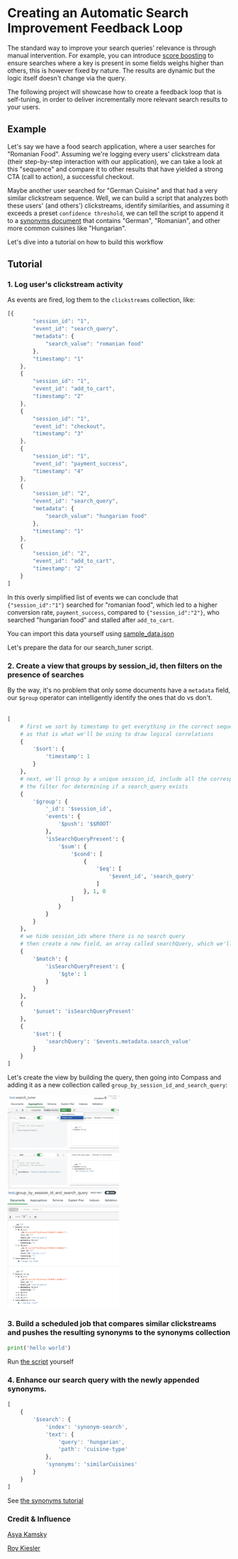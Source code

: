 # Creating an Automatic Search Improvement Feedback Loop

The standard way to improve your search queries' relevance is through manual intervention. For example, you can introduce [score boosting](../3-advanced-scoring) to ensure searches where a key is present in some fields weighs higher than others, this is however fixed by nature. The results are dynamic but the logic itself doesn't change via the query.

The following project will showcase how to create a feedback loop that is self-tuning, in order to deliver incrementally more relevant search results to your users.

## Example

Let's say we have a food search application, where a user searches for "Romanian Food". Assuming we're logging every users' clickstream data (their step-by-step interaction with our application), we can take a look at this "sequence" and compare it to other results that have yielded a strong CTA (call to action), a successful checkout.

Maybe another user searched for "German Cuisine" and that had a very similar clickstream sequence. Well, we can build a script that analyzes both these users' (and others') clickstreams, identify similarities, and assuming it exceeds a preset `confidence threshold`, we can tell the script to append it to a [synonyms document](../5-synonyms) that contains "German", "Romanian", and other more common cuisines like "Hungarian".

Let's dive into a tutorial on how to build this workflow

## Tutorial

### 1. Log user's clickstream activity

As events are fired, log them to the `clickstreams` collection, like:

```javascript
[{
		"session_id": "1",
		"event_id": "search_query",
		"metadata": {
			"search_value": "romanian food"
		},
		"timestamp": "1"
	},
	{
		"session_id": "1",
		"event_id": "add_to_cart",
		"timestamp": "2"
	},
	{
		"session_id": "1",
		"event_id": "checkout",
		"timestamp": "3"
	},
	{
		"session_id": "1",
		"event_id": "payment_success",
		"timestamp": "4"
	},
	{
		"session_id": "2",
		"event_id": "search_query",
		"metadata": {
			"search_value": "hungarian food"
		},
		"timestamp": "1"
	},
	{
		"session_id": "2",
		"event_id": "add_to_cart",
		"timestamp": "2"
	}
]
```



In this overly simplified list of events we can conclude that `{"session_id":"1"}` searched for "romanian food", which led to a higher conversion rate, `payment_success`, compared to `{"session_id":"2"}`, who searched "hungarian food" and stalled after `add_to_cart`.

You can import this data yourself using [sample_data.json](sample_data.json)

Let's prepare the data for our search_tuner script.


### 2. Create a view that groups by session_id, then filters on the presence of searches

By the way, it's no problem that only some documents have a `metadata` field, our `$group` operator can intelligently identify the ones that do vs don't.

``` python

[
    # first we sort by timestamp to get everything in the correct sequence of events,
    # as that is what we'll be using to draw logical correlations
    {
        '$sort': {
            'timestamp': 1
        }
    },
    # next, we'll group by a unique session_id, include all the corresponding events, and begin
    # the filter for determining if a search_query exists
    {
        '$group': {
            '_id': '$session_id',
            'events': {
                '$push': '$$ROOT'
            },
            'isSearchQueryPresent': {
                '$sum': {
                    '$cond': [
                        {
                            '$eq': [
                                '$event_id', 'search_query'
                            ]
                        }, 1, 0
                    ]
                }
            }
        }
    },
    # we hide session_ids where there is no search query
    # then create a new field, an array called searchQuery, which we'll use to parse
    {
        '$match': {
            'isSearchQueryPresent': {
                '$gte': 1
            }
        }
    },
    {
        '$unset': 'isSearchQueryPresent'
    },
    {
        '$set': {
            'searchQuery': '$events.metadata.search_value'
        }
    }
]

```

Let's create the view by building the query, then going into Compass and adding it as a new collection called `group_by_session_id_and_search_query`:

<img src="assets/compass_view_creation.png" alt="compass view screenshot" width="50%"/>

<img src="assets/compass_document_view.png" alt="compass document view screenshot" width="50%"/>


### 3. Build a scheduled job that compares similar clickstreams and pushes the resulting synonyms to the synonyms collection

```python
print('hello world')
```

Run [the script](search_tuner.py) yourself

### 4. Enhance our search query with the newly appended synonyms.

```javascript
[
    {
        '$search': {
            'index': 'synonym-search',
            'text': {
                'query': 'hungarian',
                'path': 'cuisine-type'
            },
            'synonyms': 'similarCuisines'
        }
    }
]
```

See [the synonyms tutorial](../patterns/5-synonyms)

### Credit & Influence

[Asya Kamsky](kamsky.org/stupid-tricks-with-mongodb/aggregating-over-time)

[Roy Kiesler]()

